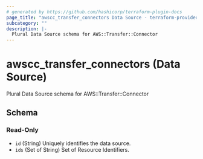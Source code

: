 ```yaml
---
# generated by https://github.com/hashicorp/terraform-plugin-docs
page_title: "awscc_transfer_connectors Data Source - terraform-provider-awscc"
subcategory: ""
description: |-
  Plural Data Source schema for AWS::Transfer::Connector
---
```


# awscc_transfer_connectors (Data Source)

Plural Data Source schema for AWS::Transfer::Connector



<!-- schema generated by tfplugindocs -->
## Schema

### Read-Only

- `id` (String) Uniquely identifies the data source.
- `ids` (Set of String) Set of Resource Identifiers.



